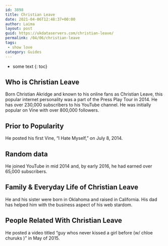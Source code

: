 ```yaml
---
id: 3898
title: Christian Leave
date: 2021-04-06T12:48:37+00:00
author: Laima
layout: post
guid: https://ukdataservers.com/christian-leave/
permalink: /04/06/christian-leave
tags:
 - show love
category: Guides
---
```


* some text
{: toc}


## Who is Christian Leave
                  
                  
                  
Born Christian Akridge and known to his online fans as Christian Leave, this popular internet personality was a part of the Press Play Tour in 2014. He has over 230,000 subscribers to his YouTube channel. He was initially popular on Vine with over 800,000 followers. 
                  
              
            
              
            
                
                
                
## Prior to Popularity
                  
                  
                  
He posted his first Vine, &#8220;I Hate Myself,&#8221; on July 8, 2014. 
                  
              
            
              
            
                
                
                
## Random data
                  
                  
                  
He joined YouTube in mid 2014 and, by early 2016, he had earned over 65,000 subscribers. 
                  
              
            
              
            
                
                
                
## Family & Everyday Life of Christian Leave
                  
                  
                  
He and his sister were born in Oklahoma and raised in California. His dad has helped him with the business aspect of his web stardom. 
                  
              
            
              
            
                
                
                
## People Related With Christian Leave
                  
                  
                  
He posted a video titled &#8220;guy whos never kissed a girl before (w/ chloe churuks )&#8221; in May of 2015. 
                  
              
            
              
            
                
              
            
              
              
            
            
              
            
          
          
          